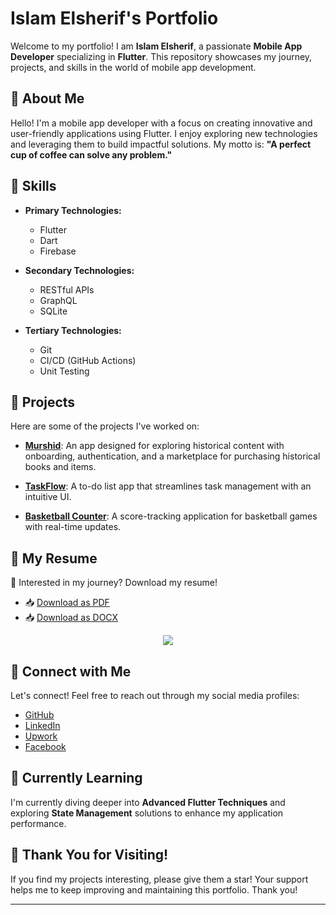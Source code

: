 # Islam Elsherif's Portfolio

Welcome to my portfolio! I am **Islam Elsherif**, a passionate **Mobile App Developer** specializing in **Flutter**. This repository showcases my journey, projects, and skills in the world of mobile app development.

## 📖 About Me

Hello! I'm a mobile app developer with a focus on creating innovative and user-friendly applications using Flutter. I enjoy exploring new technologies and leveraging them to build impactful solutions. My motto is: **"A perfect cup of coffee can solve any problem."** 

## 🌟 Skills

- **Primary Technologies:**
  - Flutter
  - Dart
  - Firebase

- **Secondary Technologies:**
  - RESTful APIs
  - GraphQL
  - SQLite

- **Tertiary Technologies:**
  - Git
  - CI/CD (GitHub Actions)
  - Unit Testing

## 💼 Projects

Here are some of the projects I've worked on:

- **[Murshid](https://github.com/Islam-Ragab015/Murshid)**: An app designed for exploring historical content with onboarding, authentication, and a marketplace for purchasing historical books and items.
  
- **[TaskFlow](https://github.com/Islam-Ragab015/TaskFlow)**: A to-do list app that streamlines task management with an intuitive UI.
  
- **[Basketball Counter](https://github.com/Islam-Ragab015/Basketball-Counter)**: A score-tracking application for basketball games with real-time updates.

## 📄 My Resume

🌟 Interested in my journey? Download my resume!  
- 📥 [Download as PDF](https://drive.google.com/download?id=11R4PcXQYOCtYlV2NJ1x5JvzvySmIWEx7&export=download)  
- 📥 [Download as DOCX](https://drive.google.com/download?id=17P1qE9crhEuv9c2qv7L2j-zZExX6u4lc&export=download)

<div align="center">
    <a href="https://drive.google.com/drive/folders/11ATSzyw-cuNiW1_TzcsJfl9aqcMPCQvP?usp=sharing" target="_blank">
        <img src="https://img.shields.io/badge/Resume-0077B5?style=for-the-badge&logo=googledrive&logoColor=white" />
    </a>
</div>

## 🤝 Connect with Me

Let's connect! Feel free to reach out through my social media profiles:

- [GitHub](https://github.com/Islam-Ragab015)
- [LinkedIn](https://linkedin.com/in/your-linkedin-profile)
- [Upwork](https://www.upwork.com/freelancers/~your-upwork-id)
- [Facebook](https://facebook.com/your-facebook-profile)

## 🌱 Currently Learning

I'm currently diving deeper into **Advanced Flutter Techniques** and exploring **State Management** solutions to enhance my application performance.

## 🎉 Thank You for Visiting!

If you find my projects interesting, please give them a star! Your support helps me to keep improving and maintaining this portfolio. Thank you!

---
